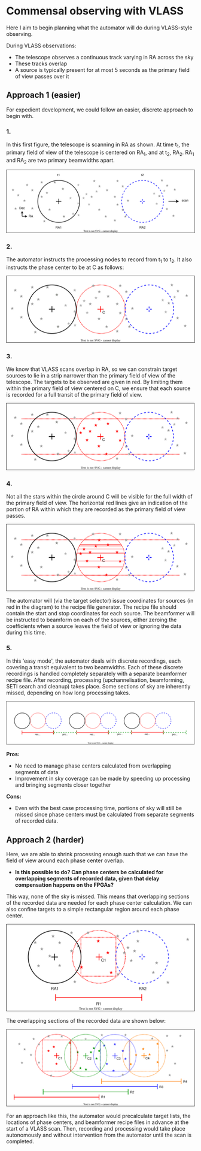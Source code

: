 # Commensal observing with VLASS

Here I aim to begin planning what the automator will do during VLASS-style 
observing.

During VLASS observations:
- The telescope observes a continuous track varying in RA across the sky 
- These tracks overlap
- A source is typically present for at most 5 seconds as the primary field of 
view passes over it

## Approach 1 (easier)

For expedient development, we could follow an easier, discrete 
approach to begin with.  

### 1.

In this first figure, the telescope is scanning in RA as shown. At time 
t<sub>1</sub>, the primary field of view of the telescope is centered on 
RA<sub>1</sub>, and at t<sub>2</sub>, RA<sub>2</sub>. RA<sub>1</sub> and 
RA<sub>2</sub> are two primary beamwidths apart. 

![Fig. 1](diagrams/vlass_1b.svg)

### 2.

The automator instructs the processing nodes to record from t<sub>1</sub> to 
t<sub>2</sub>. It also instructs the phase center to be at C as
follows:

![Fig. 2](diagrams/vlass_2b.svg)

### 3. 

We know that VLASS scans overlap in RA, so we can constrain target sources to 
lie in a strip narrower than the primary field of view of the telescope. The 
targets to be observed are given in red. By limiting them within the 
primary field of view centered on C, we ensure that each source is 
recorded for a full transit of the primary field of view. 

![Fig. 3](diagrams/vlass_3b.svg)

### 4. 

Not all the stars within the circle around C will be visible for 
the full width of the primary field of view. The horizontal red lines give an 
indication of the portion of RA within which they are recorded as the primary 
field of view passes.

![Fig. 4](diagrams/vlass_4b.svg)

The automator will (via the target selector) issue coordinates for sources (in 
red in the diagram) to the recipe file generator. The recipe file should 
contain the start and stop coordinates for each source. The beamformer will be 
instructed to beamform on each of the sources, either zeroing the coefficients 
when a source leaves the field of view or ignoring the data during this time. 

### 5.

In this 'easy mode', the automator deals with discrete recordings, each covering a 
transit equivalent to two beamwidths. Each of these discrete recordings is 
handled completely separately with a separate beamformer recipe file. After 
recording, processing (upchannelisation, beamforming, SETI search and cleanup)
takes place. Some sections of sky are inherently missed, depending on how long 
processing takes. 

![Fig. 4](diagrams/vlass_5b.svg)

**Pros:**

- No need to manage phase centers calculated from overlapping segments of data
- Improvement in sky coverage can be made by speeding up processing and 
bringing segments closer together

**Cons:**

- Even with the best case processing time, portions of sky will still be missed
since phase centers must be calculated from separate segments of recorded data. 

## Approach 2 (harder)

Here, we are able to shrink processing enough such that we can have the field
of view around each phase center overlap. 

- **Is this possible to do? Can phase centers be calculated for overlapping
segments of recorded data, given that delay compensation happens on the FPGAs?**

This way, none of the sky is missed. 
This means that overlapping sections of the recorded data are needed for each 
phase center calculation. We can also confine targets to a simple rectangular 
region around each phase center.

![Fig. 4](diagrams/vlass_6b.svg)

The overlapping sections of the recorded data are shown below:

![Fig. 4](diagrams/vlass_7b.svg)

For an approach like this, the automator would precalculate target lists, the 
locations of phase centers, and beamformer recipe files in advance at the start 
of a VLASS scan. Then, recording and processing would take place autonomously 
and without intervention from the automator until the scan is completed. 

